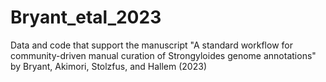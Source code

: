 # Bryant_etal_2023
Data and code that support the manuscript "A standard workflow for community-driven manual curation of Strongyloides genome annotations" by Bryant, Akimori, Stolzfus, and Hallem (2023)
